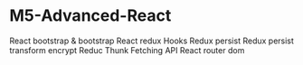 # M5-Advanced-React

React bootstrap & bootstrap
React redux
Hooks
Redux persist
Redux persist transform encrypt
Reduc Thunk
Fetching API
React router dom
